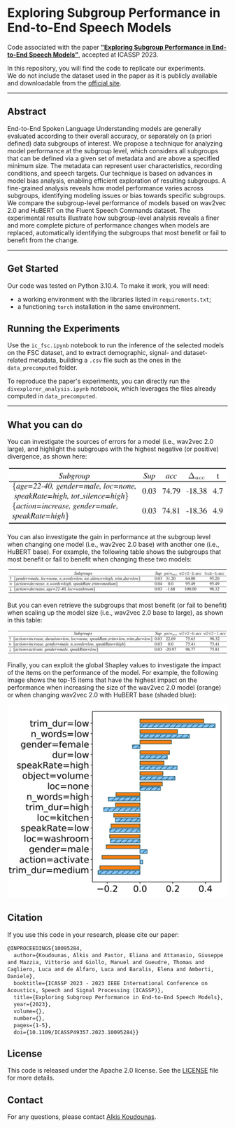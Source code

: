 # Exploring Subgroup Performance in End-to-End Speech Models
Code associated with the paper [**"Exploring Subgroup Performance in End-to-End Speech Models"**](https://ieeexplore.ieee.org/abstract/document/10095284), accepted at ICASSP 2023.

In this repository, you will find the code to replicate our experiments.  
We do not include the dataset used in the paper as it is publicly available and downloadable from the [official site](https://fluent.ai/fluent-speech-commands-a-dataset-for-spoken-language-understanding-research/).

------------------ 

## Abstract
End-to-End Spoken Language Understanding models are generally evaluated according to their overall accuracy, or separately on (a priori defined) data subgroups of interest. 
We propose a technique for analyzing model performance at the subgroup level, which considers all subgroups that can be defined via a given set of metadata and are above a specified minimum size. The metadata can represent user characteristics, recording conditions, and speech targets. Our technique is based on advances in model bias analysis, enabling efficient exploration of resulting subgroups. A fine-grained analysis reveals how model performance varies across subgroups, identifying modeling issues or bias towards specific subgroups. 
We compare the subgroup-level performance of models based on wav2vec 2.0 and HuBERT on the Fluent Speech Commands dataset. The experimental results illustrate how subgroup-level analysis reveals a finer and more complete picture of performance changes when models are replaced, automatically identifying the subgroups that most benefit or fail to benefit from the change.

------------------ 

## Get Started
Our code was tested on Python 3.10.4. To make it work, you will need:
- a working environment with the libraries listed in `requirements.txt`;
- a functioning `torch` installation in the same environment.

## Running the Experiments
Use the `ic_fsc.ipynb` notebook to run the inference of the selected models on the FSC dataset, and to extract demographic, signal- and dataset- related metadata, building a `.csv` file such as the ones in the `data_precomputed` folder.

To reproduce the paper's experiments, you can directly run the `divexplorer_analysis.ipynb` notebook, which leverages the files already computed in `data_precomputed`. 

------------------ 

## What you can do
You can investigate the sources of errors for a model (i.e., wav2vec 2.0 large), and highlight the subgroups with the highest negative (or positive) divergence, as shown here:

![wav2vec 2.0 base to large - subgroups](images/w2v2l_most_divergent.png)

You can also investigate the gain in performance at the subgroup level when changing one model (i.e., wav2vec 2.0 base) with another one (i.e., HuBERT base). For example, the following table shows the subgroups that most benefit or fail to benefit when changing these two models:

![wav2vec 2.0 base to HuBERT base - subgroups](images/w2v2_base_to_hub_base.png)

But you can even retrieve the subgroups that most benefit (or fail to benefit) when scaling up the model size (i.e., wav2vec 2.0 base to large), as shown in this table: 

![wav2vec 2.0 large - most negative divergent subgroups](images/w2v2_base_to_large.png)

Finally, you can exploit the global Shapley values to investigate the impact of the items on the performance of the model. For example, the following image shows the top-15 items that have the highest impact on the performance when increasing the size of the wav2vec 2.0 model (orange) or when changing wav2vec 2.0 with HuBERT base (shaded blue):

![Global Shapley values](images/gsv.png)

## Citation
If you use this code in your research, please cite our paper:
```
@INPROCEEDINGS{10095284,
  author={Koudounas, Alkis and Pastor, Eliana and Attanasio, Giuseppe and Mazzia, Vittorio and Giollo, Manuel and Gueudre, Thomas and Cagliero, Luca and de Alfaro, Luca and Baralis, Elena and Amberti, Daniele},
  booktitle={ICASSP 2023 - 2023 IEEE International Conference on Acoustics, Speech and Signal Processing (ICASSP)}, 
  title={Exploring Subgroup Performance in End-to-End Speech Models}, 
  year={2023},
  volume={},
  number={},
  pages={1-5},
  doi={10.1109/ICASSP49357.2023.10095284}}
```

## License
This code is released under the Apache 2.0 license. See the [LICENSE](LICENSE) file for more details.

## Contact
For any questions, please contact [Alkis Koudounas](mailto:alkis.koudounas@polito.it).
